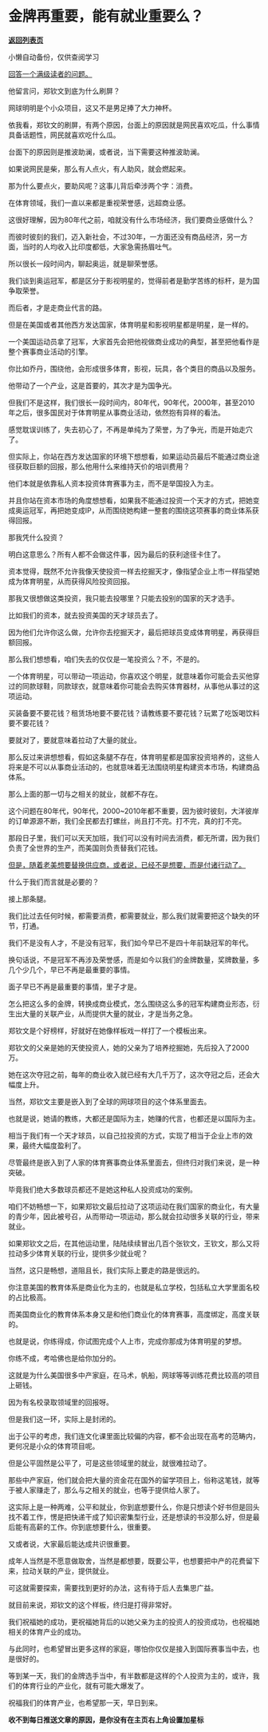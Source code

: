 # 金牌再重要，能有就业重要么？

[**返回列表页**](/gzh/记忆承载)

小懒自动备份，仅供查阅学习

[回答一个满级读者的问题。](http://mp.weixin.qq.com/s?__biz=Mzg4MTg2MzU3Mg==&mid=2247484401&idx=1&sn=f0866986477ebdc239e74462c280cc21&chksm=cf5e3d0af829b41c04030f1224abee56cede5c512ea56c1e60a02736c2e7a17d88ccad569ef2&scene=21#wechat_redirect)

他留言问，郑钦文到底为什么刷屏？

网球明明是个小众项目，这又不是男足捧了大力神杯。

依我看，郑钦文的刷屏，有两个原因，台面上的原因就是网民喜欢吃瓜，什么事情具备话题性，网民就喜欢吃什么瓜。

台面下的原因则是推波助澜，或者说，当下需要这种推波助澜。

如果说网民是柴，那么有人点火，有人助风，就会燃起来。  

那为什么要点火，要助风呢？这事儿背后牵涉两个字：消费。  

在体育领域，我们一直以来都是重视荣誉感，远超商业感。

这很好理解，因为80年代之前，咱就没有什么市场经济，我们要商业感做什么？

而彼时彼刻的我们，迈入新社会，不过30年，一方面还没有商品经济，另一方面，当时的人均收入比印度都低，大家急需扬眉吐气。

所以很长一段时间内，聊起奥运，就是聊荣誉感。  

我们谈到奥运冠军，都是区分于影视明星的，觉得前者是勤学苦练的标杆，是为国争取荣誉。  

而后者，才是走商业代言的路。  

但是在美国或者其他西方发达国家，体育明星和影视明星都是明星，是一样的。  

一个美国运动员拿了冠军，大家首先会把他视做商业成功的典型，甚至把他看作是整个赛事商业活动的引擎。

你比如乔丹，围绕他，会形成很多体育，影视，玩具，各个类目的商品以及服务。

他带动了一个产业，这是首要的，其次才是为国争光。  

但我们不是这样，我们很长一段时间内，80年代，90年代，2000年，甚至2010年之后，很多国民对于体育明星从事商业活动，依然抱有异样的看法。

感觉耽误训练了，失去初心了，不再是单纯为了荣誉，为了争光，而是开始走穴了。

但实际上，你站在西方发达国家的环境下想想看，如果运动员最后不能通过商业途径获取巨额的回报，那么他用什么来维持天价的培训费用？  

他们本就是依靠私人资本投资体育赛事为主，而不是举国投入为主。

并且你站在资本市场的角度想想看，如果我不能通过投资一个天才的方式，把她变成奥运冠军，再把她变成IP，从而围绕她构建一整套的围绕这项赛事的商业体系获得回报。  

那我凭什么投资？

明白这意思么？所有人都不会做这件事，因为最后的获利途径卡住了。  

资本觉得，既然不允许我像天使投资一样去挖掘天才，像指望企业上市一样指望她成为体育明星，从而获得风险投资回报。

那我又很想做这类投资，我只能去投哪里？只能去投别的国家的天才选手。

比如我们的资本，就去投资美国的天才球员去了。

因为他们允许你这么做，允许你去挖掘天才，最后把球员变成体育明星，再获得巨额回报。  

那么我们想想看，咱们失去的仅仅是一笔投资么？不，不是的。  

一个体育明星，可以带动一项运动，你喜欢这个明星，就意味着你可能会去买他穿过的同款球鞋，同款球衣，就意味着你可能会去购买体育器材，从事他从事过的这项运动。

买装备要不要花钱？租赁场地要不要花钱？请教练要不要花钱？玩累了吃饭喝饮料要不要花钱？

要就对了，要就意味着拉动了大量的就业。

那么反过来讲想想看，假如这条腿不存在，体育明星都是国家投资培养的，这些人将来是不可以从事商业活动的，也就意味着无法围绕明星构建资本市场，构建商品体系。

那么上面的那一切与之相关的就业，就都不存在。

这个问题在80年代，90年代，2000~2010年都不重要，因为彼时彼刻，大洋彼岸的订单源源不断，我们全民都去打螺丝，尚且打不完。打不完，真的打不完。

那段日子里，我们可以天天加班，我们可以没有时间去消费，都无所谓，因为我们负责了全世界的生产，而美国则负责替我们花钱。  

[但是，随着老美想要替换供应商，或者说，已经不是想要，而是付诸行动了。  
](http://mp.weixin.qq.com/s?__biz=MzkwMzQ1MzczOQ==&mid=2247484165&idx=1&sn=449fa954b50163902677820bcb2d487f&chksm=c0974e41f7e0c757f1e6cd0bff7bf0c1f79f5aba8fac9d25342bc0d07aaf872efa7933ecf77c&scene=21#wechat_redirect)

什么于我们而言就是必要的？  

接上那条腿。

我们比过去任何时候，都需要消费，都需要就业，那么我们就需要把这个缺失的环节，打通。  

我们不是没有人才，不是没有冠军，我们如今早已不是四十年前缺冠军的年代。  

换句话说，不是冠军不再涉及荣誉感，而是如今以我们的金牌数量，奖牌数量，多几个少几个，早已不再是最重要的事情。  

面子早已不再是最重要的事情，里子才是。

怎么把这么多的金牌，转换成商业模式，怎么围绕这么多的冠军构建商业形态，衍生出大量的关联产业，从而提供大量的就业，才是当务之急。

郑钦文是个好榜样，好就好在她像样板戏一样打了一个模板出来。

郑钦文的父亲是她的天使投资人，她的父亲为了培养挖掘她，先后投入了2000万。

她在这次夺冠之前，每年的商业收入就已经有大几千万了，这次夺冠之后，还会大幅度上升。

当然，郑钦文主要是嵌入到了全球的网球项目的这个体系里面去。

也就是说，她请的教练，大都还是国际为主，她赚的代言，也都还是以国际为主。  

相当于我们有一个天才球员，以自己拉投资的方式，实现了相当于企业上市的效果，最终大幅度盈利了。  

尽管最终是嵌入到了人家的体育赛事商业体系里面去，但终归对我们来说，是一种突破。  

毕竟我们绝大多数球员都还不是她这种私人投资成功的案例。

咱们不妨畅想一下，如果郑钦文最后拉动了这项运动在我们国家的商业化，有大量的青少年，因此被号召，从而带动一项运动，那么就会拉动很多关联的行业，带来就业。

如果郑钦文之后，在其他运动里，陆陆续续冒出几百个张钦文，王钦文，那么又将拉动多少体育关联的行业，提供多少就业呢？

当然，这只是畅想，道阻且长，我们实际上要走的路是很远的。  

你注意美国的教育体系是商业化为主的，也就是私立学校，包括私立大学里面名校的占比极高。  

而美国商业化的教育体系本身又是和他们商业化的体育赛事，高度绑定，高度关联的。

也就是说，你练得成，你试图完成个人上市，完成你那成为体育明星的梦想。  

你练不成，考哈佛也是给你加分的。

这就是为什么美国很多中产家庭，在马术，帆船，网球等等训练花费比较高的项目上砸钱。  

因为有名校录取领域里的回报呀。

但是我们这一环，实际上是封闭的。  

出于公平的考虑，我们连文化课里面比较偏的内容，都不会出现在高考的范畴内，更何况是小众的体育项目呢。  

但是公平固然是公平了，可是这些领域里的就业，就很难拉动了。  

那些中产家庭，他们就会把大量的资金花在国外的留学项目上，俗称这笔钱，就等于被人家赚走了，那么与之相关的就业，也等于提供给人家了。

这实际上是一种两难，公平和就业，你到底想要什么，你是只想读个好书但是回头找不着工作，愣是把快递干成了知识密集型行业，还是想读的书没那么好，但是最后能有高薪的工作。你到底想要什么，很重要。

又或者说，大家最后能达成共识很重要。

成年人当然是不愿意做取舍，当然是都想要，既要公平，也想要把中产的花费留下来，拉动关联的产业，提供就业。

可这就需要探索，需要找到更好的办法，这有待于后人去集思广益。

就目前来说，郑钦文的这个样板，终归是打得非常好。

我们祝福她的成功，更祝福她背后的以她父亲为主的投资人的投资成功，也祝福她相关的体育产业的成功。  

与此同时，也希望冒出更多这样的家庭，哪怕你仅仅是接入到国际赛事当中去，也是很好的。  

等到某一天，我们的金牌选手当中，有半数都是这样的个人投资为主的，或许，我们的体育行业的产业化，就有可能大爆发了。  

祝福我们的体育产业，也希望那一天，早日到来。

 **收不到每日推送文章的原因，是你没有在主页右上角设置加星标**

